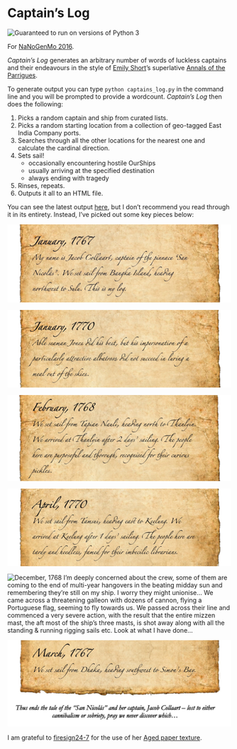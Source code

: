 # Captain’s Log

![Guaranteed to run on versions of Python 3](https://img.shields.io/badge/python-v3.x-blue)

For [NaNoGenMo 2016][1].

_Captain’s Log_ generates an arbitrary number of words of luckless captains and their endeavours in
the style of [Emily Short][2]’s superlative [Annals of the Parrigues][3].

To generate output you can type `python captains_log.py` in the command line and you will be
prompted to provide a wordcount. _Captain’s Log_ then does the following:

1. Picks a random captain and ship from curated lists.
2. Picks a random starting location from a collection of geo-tagged East India Company ports.
3. Searches through all the other locations for the nearest one and calculate the cardinal direction.
4. Sets sail!
    * occasionally encountering hostile OurShips
    * usually arriving at the specified destination
    * always ending with tragedy
5. Rinses, repeats.
6. Outputs it all to an HTML file.

You can see the latest output [here][4], but I don’t recommend you read through it in its entirety.
Instead, I’ve picked out some key pieces below:

![January, 1767 My name is Jacob Collaart, captain of the pinnace “San Nicolás”. We set sail from Bangka Island, heading northwest to Sulu. This is my log.][5]

![January, 1770 Able seaman Jones did his best, but his impersonation of a particularly attractive albatross did not succeed in luring a meal out of the skies.][6]

![February, 1768 We set sail from Tapian Nauli, heading north to Thanlyin. We arrived at Thanlyin after 2 days’ sailing. The people here are purposeful and thorough, recognised for their curious pickles.][7]

![April, 1770 We set sail from Tamsui, heading east to Keelung. We arrived at Keelung after 1 days’ sailing. The people here are tardy and heedless, famed for their imbecilic librarians.][8]

![December, 1768 I’m deeply concerned about the crew, some of them are coming to the end of multi-year hangovers in the beating midday sun and remembering they’re still on my ship. I worry they might unionise… We came across a threatening galleon with dozens of cannon, flying a Portuguese flag, seeming to fly towards us. We passed across their line and commenced a very severe action, with the result that the entire mizzen mast, the aft most of the ship’s three masts, is shot away along with all the standing & running rigging sails etc. Look at what I have done…][9]

![March, 1767 We set sail from Dhaka, heading southwest to Simon’s Bay. Thus ends the tale of the “San Nicolás” and her captain, Jacob Collaart – lost to either cannibalism or sobriety, pray we never discover which…][10]

I am grateful to [firesign24-7][11] for the use of her [Aged paper texture][12].

[1]: <https://github.com/NaNoGenMo/2016>
[2]: <https://emshort.blog/>
[3]: <https://drive.google.com/file/d/0B97d5C256qbrOHFwSUhsZE4tU0k/view?usp=sharing>
[4]: <https://github.com/eoinnoble/captains-log/blob/master/output/captains-log.html>
[5]: <https://github.com/eoinnoble/captains-log/blob/master/output/images/cl1.jpg>
[6]: <https://github.com/eoinnoble/captains-log/blob/master/output/images/cl2.jpg>
[7]: <https://github.com/eoinnoble/captains-log/blob/master/output/images/cl3.jpg>
[8]: <https://github.com/eoinnoble/captains-log/blob/master/output/images/cl4.jpg>
[9]: <https://github.com/eoinnoble/captains-log/blob/master/output/images/cl5.jpg>
[10]: <https://github.com/eoinnoble/captains-log/blob/master/output/images/cl6.jpg>
[11]: <http://firesign24-7.deviantart.com/>
[12]: <http://firesign24-7.deviantart.com/art/Aged-paper-texture-159950888>
